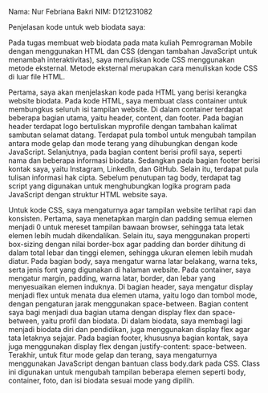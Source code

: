 Nama: Nur Febriana Bakri
NIM: D121231082

Penjelasan kode untuk web biodata saya:

Pada tugas membuat web biodata pada mata kuliah Pemrograman Mobile dengan menggunakan HTML dan CSS (dengan tambahan JavaScript untuk menambah interaktivitas), saya menuliskan kode CSS menggunakan metode eksternal. Metode eksternal merupakan cara menuliskan kode CSS di luar file HTML.

Pertama, saya akan menjelaskan kode pada HTML yang berisi kerangka website biodata. Pada kode HTML, saya membuat class container untuk membungkus seluruh isi tampilan website. Di dalam container terdapat beberapa bagian utama, yaitu header, content, dan footer. Pada bagian header terdapat logo bertuliskan myprofile dengan tambahan kalimat sambutan selamat datang. Terdapat pula tombol untuk mengubah tampilan antara mode gelap dan mode terang yang dihubungkan dengan kode JavaScript. Selanjutnya, pada bagian content berisi profil saya, seperti nama dan beberapa informasi biodata. Sedangkan pada bagian footer berisi kontak saya, yaitu Instagram, LinkedIn, dan GitHub. Selain itu, terdapat pula tulisan informasi hak cipta. Sebelum penutupan tag body, terdapat tag script yang digunakan untuk menghubungkan logika program pada JavaScript dengan struktur HTML website saya.

Untuk kode CSS, saya mengaturnya agar tampilan website terlihat rapi dan konsisten. Pertama, saya menetapkan margin dan padding semua elemen menjadi 0 untuk mereset tampilan bawaan browser, sehingga tata letak elemen lebih mudah dikendalikan. Selain itu, saya menggunakan properti box-sizing dengan nilai border-box agar padding dan border dihitung di dalam total lebar dan tinggi elemen, sehingga ukuran elemen lebih mudah diatur. Pada bagian body, saya mengatur warna latar belakang, warna teks, serta jenis font yang digunakan di halaman website. Pada container, saya mengatur margin, padding, warna latar, border, dan lebar yang menyesuaikan elemen induknya. Di bagian header, saya mengatur display menjadi flex untuk menata dua elemen utama, yaitu logo dan tombol mode, dengan pengaturan jarak menggunakan space-between. Bagian content saya bagi menjadi dua bagian utama dengan display flex dan space-between, yaitu profil dan biodata. Di dalam biodata, saya membagi lagi menjadi biodata diri dan pendidikan, juga menggunakan display flex agar tata letaknya sejajar. Pada bagian footer, khususnya bagian kontak, saya juga menggunakan display flex dengan justify-content: space-between. Terakhir, untuk fitur mode gelap dan terang, saya mengaturnya menggunakan JavaScript dengan bantuan class body.dark pada CSS. Class ini digunakan untuk mengubah tampilan beberapa elemen seperti body, container, foto, dan isi biodata sesuai mode yang dipilih.
